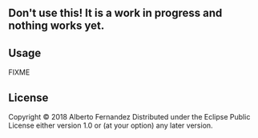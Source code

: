 ## Don't use this! It is a work in progress and nothing works yet.

## Usage

FIXME

## License

Copyright © 2018 Alberto Fernandez
Distributed under the Eclipse Public License either version 1.0 or (at
your option) any later version.
